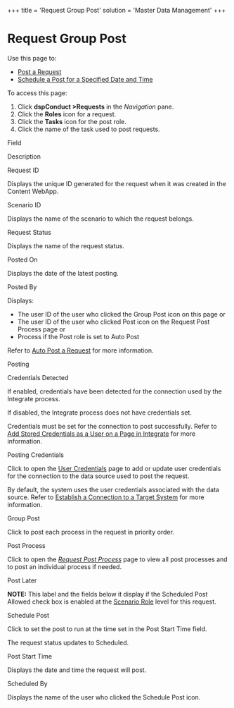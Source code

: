 +++
title = 'Request Group Post'
solution = 'Master Data Management'
+++

# Request Group Post

<div class="use">

Use this page to:

  - [Post a Request](../Use_Cases/Post_a_Request#Post_a_Request)
  - [Schedule a Post for a Specified Date and
    Time](../Use_Cases/Post_a_Request#Schedule_a_Post_for_a_Specified_Date_and_Time)

</div>

To access this page:

1.  Click <span style="font-weight: bold;">dspConduct
    \></span><span style="font-weight: bold;">Requests</span> in the
    *Navigation* pane.
2.  Click the <span style="font-weight: bold;">Roles</span> icon for a
    request.
3.  Click the <span style="font-weight: bold;">Tasks</span> icon for the
    post role.
4.  Click the name of the task used to post requests.

Field

Description

Request ID

Displays the unique ID generated for the request when it was created in
the Content WebApp.

Scenario ID

Displays the name of the scenario to which the request belongs.

Request Status

Displays the name of the
<span id="Request Status dspConduct" class="popUpLink">request
status</span>.

Posted On

Displays the date of the latest posting.

Posted By

Displays:

  - The user ID of the user who clicked the Group Post icon on this page
    or
  - The user ID of the user who clicked Post icon on the Request Post
    Process page or
  - Process if the Post role is set to Auto Post

Refer to [Auto Post a
Request](../Use_Cases/Post_a_Request#Auto_Post_a_Request) for more
information.

Posting

Credentials Detected

If enabled, credentials have been detected for the connection used by
the Integrate process.

If disabled, the Integrate process does not have credentials set.

Credentials must be set for the connection to post successfully. Refer
to [Add Stored Credentials as a User on a Page in
Integrate](../../../Data_Quality/dspCompose/Config/Add_Stored_Credentials_as_a_User_on_a_Page_in_Integrate_or_dspCompose)
for more information.

Posting Credentials

Click to open the [User
Credentials](../../../Platform/Common/Page_Desc/User_Credentials_H)
page to add or update user credentials for the connection to the data
source used to post the request.

By default, the system uses the user credentials associated with the
data source. Refer to [Establish a Connection to a Target
System](../../../Platform/Common/Use_Cases/Establish_a_Connection_to_a_target_system_Overview)
for more information. 

Group Post

Click to post each process in the request in priority order.

Post Process

Click to open the <span style="font-style: italic;">[Request Post
Process](Request_Post_Process)</span> page to view all post
processes and to post an individual process if needed.

Post Later

**NOTE:** This label and the fields below it display if the Scheduled
Post Allowed check box is enabled at the [Scenario
Role](../Use_Cases/Configure_the_Post_Later_Feature_at_the_Scenario_Role_Level)
level for this request.

Schedule Post

Click to set the post to run at the time set in the Post Start Time
field.

The request status updates to Scheduled.

Post Start Time

Displays the date and time the request will post.

Scheduled By

Displays the name of the user who clicked the Schedule Post icon.
